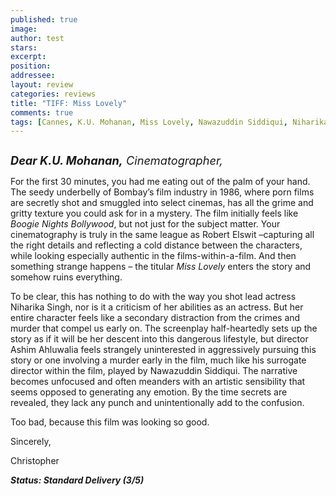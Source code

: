 ```yaml
---
published: true
image:
author: test 
stars: 
excerpt: 
position: 
addressee: 
layout: review
categories: reviews
title: "TIFF: Miss Lovely"
comments: true
tags: [Cannes, K.U. Mohanan, Miss Lovely, Nawazuddin Siddiqui, Niharika Singh, Robert Elswit, TIFF, Uncategorized]
---
```

<div><p><span class="full-image-block ssNonEditable"><span><a href="/letters/2012/9/19/miss-lovely.html"><img src="http://static.squarespace.com/static/5005f6bcc4aa41161b33e89e/5329cf1fe4b07c068ebf74de/5329cf1fe4b07c068ebf767f/1348070593004/Miss%20Lovely.jpg" alt="" /></a></span></span></p>
<p><em><span style="font-size:130%;"><strong>Dear K.U. Mohanan,</strong> Cinematographer,</span></em></p>
<p>For the first 30 minutes, you had me eating out of the palm of your hand. The seedy underbelly of Bombay&rsquo;s film industry in 1986, where porn films are secretly shot and smuggled into select cinemas, has all the grime and gritty texture you could ask for in a mystery. The film initially feels like <em>Boogie Nights Bollywood</em>, but not just for the subject matter. Your cinematography is truly in the same league as Robert Elswit &ndash;capturing all the right details and reflecting a cold distance between the characters, while looking especially authentic in the films-within-a-film. And then something strange happens &ndash; the titular <em>Miss Lovely</em> enters the story and somehow ruins everything.</p>
<p>To be clear, this has nothing to do with the way you shot lead actress Niharika Singh, nor is it a criticism of her abilities as an actress. But her entire character feels like a secondary distraction from the crimes and murder that compel us early on. The screenplay half-heartedly sets up the story as if it will be her descent into this dangerous lifestyle, but director Ashim Ahluwalia feels strangely uninterested in aggressively pursuing this story or one involving a murder early in the film, much like his surrogate director within the film, played by Nawazuddin Siddiqui. The narrative becomes unfocused and often meanders with an artistic sensibility that seems opposed to generating any emotion. By the time secrets are revealed, they lack any punch and unintentionally add to the confusion.</p>
<p>Too bad, because this film was looking so good.</p>
<p>Sincerely,</p>
<p>Christopher</p>
<p><strong><em>Status: Standard Delivery (3/5)</em></strong></p></div>
